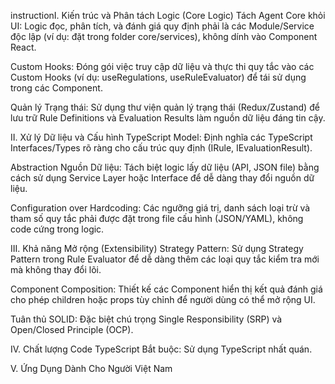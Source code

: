 instructionI. Kiến trúc và Phân tách Logic (Core Logic)
Tách Agent Core khỏi UI: Logic đọc, phân tích, và đánh giá quy định phải là các Module/Service độc lập (ví dụ: đặt trong folder core/services), không dính vào Component React.

Custom Hooks: Đóng gói việc truy cập dữ liệu và thực thi quy tắc vào các Custom Hooks (ví dụ: useRegulations, useRuleEvaluator) để tái sử dụng trong các Component.

Quản lý Trạng thái: Sử dụng thư viện quản lý trạng thái (Redux/Zustand) để lưu trữ Rule Definitions và Evaluation Results làm nguồn dữ liệu đáng tin cậy.

II. Xử lý Dữ liệu và Cấu hình
TypeScript Model: Định nghĩa các TypeScript Interfaces/Types rõ ràng cho cấu trúc quy định (IRule, IEvaluationResult).

Abstraction Nguồn Dữ liệu: Tách biệt logic lấy dữ liệu (API, JSON file) bằng cách sử dụng Service Layer hoặc Interface để dễ dàng thay đổi nguồn dữ liệu.

Configuration over Hardcoding: Các ngưỡng giá trị, danh sách loại trừ và tham số quy tắc phải được đặt trong file cấu hình (JSON/YAML), không code cứng trong logic.

III. Khả năng Mở rộng (Extensibility)
Strategy Pattern: Sử dụng Strategy Pattern trong Rule Evaluator để dễ dàng thêm các loại quy tắc kiểm tra mới mà không thay đổi lõi.

Component Composition: Thiết kế các Component hiển thị kết quả đánh giá cho phép children hoặc props tùy chỉnh để người dùng có thể mở rộng UI.

Tuân thủ SOLID: Đặc biệt chú trọng Single Responsibility (SRP) và Open/Closed Principle (OCP).

IV. Chất lượng Code
TypeScript Bắt buộc: Sử dụng TypeScript nhất quán.

V. Ứng Dụng Dành Cho Người Việt Nam